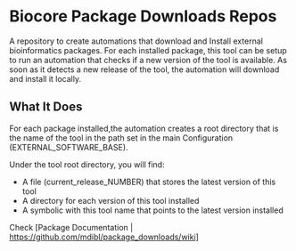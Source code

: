 # Biocore Package Downloads Repos

A repository to create automations that download and Install external bioinformatics packages. For each installed package, this tool can be setup to run an automation that checks if a new version of the tool is available. As soon as it detects a new release of the tool, the automation will download and install it locally.

## What It Does

For each package installed,the automation creates a root directory that is the name of the tool in the path set in the main Configuration (EXTERNAL_SOFTWARE_BASE).

Under the tool root directory, you will find:

  * A file (current_release_NUMBER) that stores the latest version of this tool
  * A directory for each version of this tool installed
  * A symbolic with this tool name that points to the latest version installed

Check [Package Documentation | https://github.com/mdibl/package_downloads/wiki]
